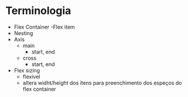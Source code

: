 # Terminologia 

- Flex Container 
    -Flex item 
- Nesting 
- Axis
    - main
        - start, end
    - cross
        - start, end
- Flex sizing
    - flexivel 
    - altera widht/height dos itens para preenchimento dos espeços do flex container